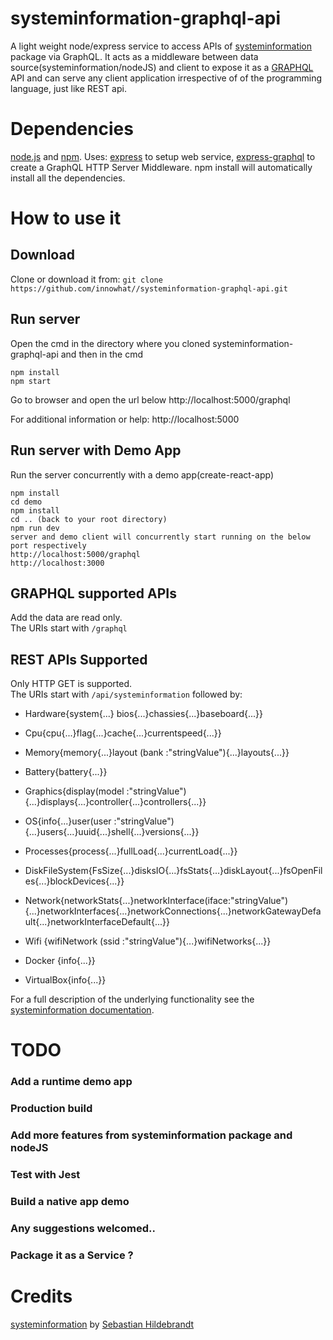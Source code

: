 # systeminformation-graphql-api
A light weight node/express service to access APIs of [systeminformation](https://www.npmjs.com/package/systeminformation) package via GraphQL. 
It acts as a middleware between data source(systeminformation/nodeJS) and client to expose it as a [GRAPHQL](https://graphql.org/) API and can serve any client application irrespective of of the programming language, just like REST api.


# Dependencies
[node.js](https://nodejs.org/en/) and [npm](https://www.npmjs.com/). 
Uses:
[express](http://expressjs.com) to setup web service,
[express-graphql](https://www.npmjs.com/package/express-graphql) to create a GraphQL HTTP Server Middleware.
npm install will automatically install all the dependencies.

# How to use it

## Download

Clone or download it from:
```git clone https://github.com/innowhat//systeminformation-graphql-api.git```

## Run server
Open the cmd in the directory where you cloned systeminformation-graphql-api  and then in the cmd
```
npm install
npm start
```
Go to browser and open the url below
http://localhost:5000/graphql

For additional information or help:
http://localhost:5000


## Run server with Demo App
Run the server concurrently with a demo app(create-react-app)
```
npm install
cd demo
npm install
cd .. (back to your root directory)
npm run dev
server and demo client will concurrently start running on the below port respectively
http://localhost:5000/graphql
http://localhost:3000

```


## GRAPHQL supported APIs

Add the data are read only.   
The URIs start with ```/graphql```


## REST APIs Supported

Only HTTP GET is supported.   
The URIs start with ```/api/systeminformation``` followed by:

- Hardware{system{...} bios{...}chassies{...}baseboard{...}}
- Cpu{cpu{...}flag{...}cache{...}currentspeed{...}}
- Memory{memory{...}layout (bank :"stringValue"){...}layouts{...}}
- Battery{battery{...}}
- Graphics{display(model :"stringValue"){...}displays{...}controller{...}controllers{...}}
- OS{info{...}user(user :"stringValue"){...}users{...}uuid{...}shell{...}versions{...}}
- Processes{process{...}fullLoad{...}currentLoad{...}}
- DiskFileSystem{FsSize{...}disksIO{...}fsStats{...}diskLayout{...}fsOpenFiles{...}blockDevices{...}}
- Network{networkStats{...}networkInterface(iface:"stringValue"){...}networkInterfaces{...}networkConnections{...}networkGatewayDefault{...}networkInterfaceDefault{...}}

- Wifi {wifiNetwork (ssid :"stringValue"){...}wifiNetworks{...}}
- Docker {info{...}}
- VirtualBox{info{...}}



For a full description of the underlying functionality see the [systeminformation documentation](https://systeminformation.io/#docs).






# TODO

### Add a runtime demo app
### Production build
### Add more features from systeminformation package and nodeJS
### Test with Jest
### Build a native app demo
### Any suggestions welcomed..
### Package it as a Service ?


# Credits
[systeminformation](https://www.npmjs.com/package/systeminformation)
 by [Sebastian Hildebrandt](https://github.com/sebhildebrandt)

